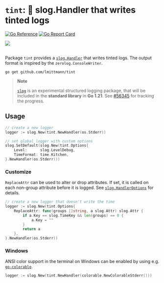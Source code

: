 # `tint`: 🌈 **slog.Handler** that writes tinted logs

[![Go Reference](https://pkg.go.dev/badge/github.com/lmittmann/tint.svg)](https://pkg.go.dev/github.com/lmittmann/tint)
[![Go Report Card](https://goreportcard.com/badge/github.com/lmittmann/tint)](https://goreportcard.com/report/github.com/lmittmann/tint)

<picture>
    <source media="(prefers-color-scheme: dark)" srcset="https://user-images.githubusercontent.com/3458786/230217128-1ccce237-bf6c-42f5-b026-a86720541584.png">
    <source media="(prefers-color-scheme: light)" srcset="https://user-images.githubusercontent.com/3458786/230217128-1ccce237-bf6c-42f5-b026-a86720541584.png">
    <img src="https://user-images.githubusercontent.com/3458786/230217128-1ccce237-bf6c-42f5-b026-a86720541584.png">
</picture>
<br>
<br>

Package `tint` provides a [`slog.Handler`](https://pkg.go.dev/golang.org/x/exp/slog#Handler) that writes tinted logs. The output format is inspired by the `zerolog.ConsoleWriter`.

```
go get github.com/lmittmann/tint
```

> **Note**
>
> [`slog`](https://pkg.go.dev/golang.org/x/exp/slog) is an experimental structured logging package, that will be included in the **standard library** in **Go 1.21**. See [#56345](https://github.com/golang/go/issues/56345) for tracking the progress.


## Usage

```go
// create a new logger
logger := slog.New(tint.NewHandler(os.Stderr))

// set global logger with custom options
slog.SetDefault(slog.New(tint.Options{
	Level:      slog.LevelDebug,
	TimeFormat: time.Kitchen,
}.NewHandler(os.Stderr)))
```

### Customize

`ReplaceAttr` can be used to alter or drop attributes. If set, it is called on
each non-group attribute before it is logged. See [`slog.HandlerOptions`](https://pkg.go.dev/golang.org/x/exp/slog#HandlerOptions)
for details.

```go
// create a new logger that doesn't write the time
logger := slog.New(tint.Options{
	ReplaceAttr: func(groups []string, a slog.Attr) slog.Attr {
        if a.Key == slog.TimeKey && len(groups) == 0 {
            a.Key = ""
        }
        return a
    },
}.NewHandler(os.Stderr))
```

### Windows

ANSI color support in the terminal on Windows can be enabled by using e.g. [`go-colorable`](https://github.com/mattn/go-colorable).

```go
logger := slog.New(tint.NewHandler(colorable.NewColorableStderr()))
```
